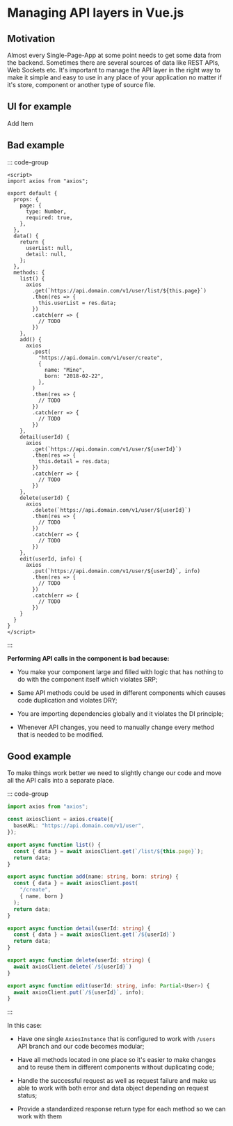 # Managing API layers in Vue.js

## Motivation

Almost every Single-Page-App at some point needs to get some data from the backend. Sometimes there are several sources of data like REST APIs, Web Sockets etc. It's important to manage the API layer in the right way to make it simple and easy to use in any place of your application no matter if it's store, component or another type of source file.

## UI for example

<script lang="ts" setup>
import { computed, ref } from 'vue'

interface User {
  date: string
  name: string
  address: string
}

const search = ref('')
const filterTableData = computed(() =>
  tableData.filter(
    (data) =>
      !search.value ||
      data.name.toLowerCase().includes(search.value.toLowerCase())
  )
)
const handleEdit = (index: number, row: User) => {
  console.log(index, row)
}
const handleDelete = (index: number, row: User) => {
  console.log(index, row)
}

const tableData: User[] = [
  {
    date: '2016-05-03',
    name: 'Tom',
    address: 'No. 189, Grove St, Los Angeles',
  },
  {
    date: '2016-05-02',
    name: 'John',
    address: 'No. 189, Grove St, Los Angeles',
  },
  {
    date: '2016-05-04',
    name: 'Morgan',
    address: 'No. 189, Grove St, Los Angeles',
  },
  {
    date: '2016-05-01',
    name: 'Jessy',
    address: 'No. 189, Grove St, Los Angeles',
  },
]
</script>

<el-table :data="filterTableData" style="width: 100%">
  <el-table-column label="Born" prop="date" />
  <el-table-column label="Name" prop="name" />
  <el-table-column align="right">
    <template #header>
      <el-input v-model="search" size="small" placeholder="Type to search" />
    </template>
    <template #default="scope">
      <el-button type="primary" size="small">
        Detail
      </el-button>
      <el-button size="small" @click="handleEdit(scope.$index, scope.row)">
        Edit
      </el-button>
      <el-button 
        size="small" 
        type="danger" 
        @click="handleDelete(scope.$index, scope.row)"
      >
        Delete
      </el-button>
    </template>
  </el-table-column>
</el-table>
<el-button class="mt-4" style="width: 100%; margin-top: 10px">Add Item</el-button>

## Bad example
::: code-group
```vue [@/components/user/UserTable.vue]
<script>
import axios from "axios";

export default {
  props: {
    page: {
      type: Number,
      required: true,
    },
  },
  data() {
    return {
      userList: null,
      detail: null,
    };
  },
  methods: {
    list() {
      axios
        .get(`https://api.domain.com/v1/user/list/${this.page}`)
        .then(res => {
          this.userList = res.data;
        })
        .catch(err => {
          // TODO
        })
    },
    add() {
      axios
        .post(
          "https://api.domain.com/v1/user/create",
          {
            name: "Mine",
            born: "2018-02-22",
          },
        )
        .then(res => {
          // TODO
        })
        .catch(err => {
          // TODO
        })
    },
    detail(userId) {
      axios
        .get(`https://api.domain.com/v1/user/${userId}`)
        .then(res => {
          this.detail = res.data;
        })
        .catch(err => {
          // TODO
        })
    },
    delete(userId) {
      axios
        .delete(`https://api.domain.com/v1/user/${userId}`)
        .then(res => {
          // TODO
        })
        .catch(err => {
          // TODO
        })
    },
    edit(userId, info) {
      axios
        .put(`https://api.domain.com/v1/user/${userId}`, info)
        .then(res => {
          // TODO
        })
        .catch(err => {
          // TODO
        })
    }
  }
}
</script>
```
:::

**Performing API calls in the component is bad because:**

- You make your component large and filled with logic that has nothing to do with the component itself which violates SRP;

- Same API methods could be used in different components which causes code duplication and violates DRY;

- You are importing dependencies globally and it violates the DI principle;

- Whenever API changes, you need to manually change every method that is needed to be modified.


## Good example

To make things work better we need to slightly change our code and move all the API calls into a separate place.

::: code-group
```ts [@/components/user/user.api.ts]
import axios from "axios";

const axiosClient = axios.create({
  baseURL: "https://api.domain.com/v1/user",
});

export async function list() {
  const { data } = await axiosClient.get(`/list/${this.page}`);
  return data;
}

export async function add(name: string, born: string) {
  const { data } = await axiosClient.post(
    "/create",
    { name, born }
  );
  return data;
}

export async function detail(userId: string) {
  const { data } = await axiosClient.get(`/${userId}`)
  return data;
}

export async function delete(userId: string) {
  await axiosClient.delete(`/${userId}`)
}

export async function edit(userId: string, info: Partial<User>) {
  await axiosClient.put(`/${userId}`, info);
}
```
:::

In this case:

-  Have one single `AxiosInstance` that is configured to work with `/users` API branch and our code becomes modular;

- Have all methods located in one place so it's easier to make changes and to reuse them in different components without duplicating code;

- Handle the successful request as well as request failure and make us able to work with both error and data object depending on request status;

- Provide a standardized response return type for each method so we can work with them